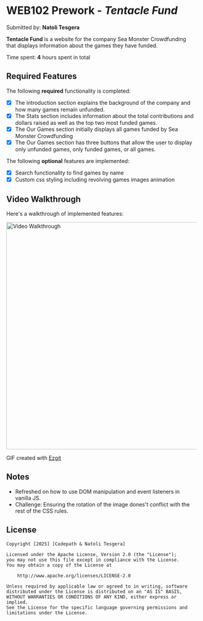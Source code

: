 # WEB102 Prework - *Tentacle Fund*

Submitted by: **Natoli Tesgera**

**Tentacle Fund** is a website for the company Sea Monster Crowdfunding that displays information about the games they have funded.

Time spent: **4** hours spent in total

## Required Features

The following **required** functionality is completed:

* [X] The introduction section explains the background of the company and how many games remain unfunded.
* [X] The Stats section includes information about the total contributions and dollars raised as well as the top two most funded games.
* [X] The Our Games section initially displays all games funded by Sea Monster Crowdfunding
* [X] The Our Games section has three buttons that allow the user to display only unfunded games, only funded games, or all games.

The following **optional** features are implemented:

* [X] Search functionality to find games by name
* [X] Custom css styling including revolving games images animation

## Video Walkthrough

Here's a walkthrough of implemented features:

<img src='assets/web102_prework.gif' title='Video Walkthrough' width='600' alt='Video Walkthrough'/>

<!-- Replace this with whatever GIF tool you used! -->
GIF created with [Ezgit](https://ezgif.com/) 
<!-- Recommended tools:
[Kap](https://getkap.co/) for macOS
[ScreenToGif](https://www.screentogif.com/) for Windows
[peek](https://github.com/phw/peek) for Linux. -->

## Notes

- Refreshed on how to use DOM manipulation and event listeners in vanilla JS.
- Challenge: Ensuring the rotation of the image dones't conflict with the rest of the CSS rules.

## License

    Copyright [2025] [Codepath & Natoli Tesgera]

    Licensed under the Apache License, Version 2.0 (the "License");
    you may not use this file except in compliance with the License.
    You may obtain a copy of the License at

        http://www.apache.org/licenses/LICENSE-2.0

    Unless required by applicable law or agreed to in writing, software
    distributed under the License is distributed on an "AS IS" BASIS,
    WITHOUT WARRANTIES OR CONDITIONS OF ANY KIND, either express or implied.
    See the License for the specific language governing permissions and
    limitations under the License.
